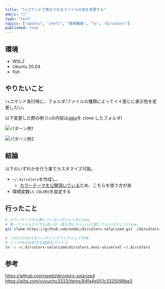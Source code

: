 ```yaml
---
title: "lsコマンドで表示されるファイルの色を変更する"
emoji: "🙆"
type: "tech"
topics: ["ubuntu", "shell", "環境構築", "ls", "dircolors"]
published: true
---
```


## 環境

- WSL2
- Ubuntu 20.04
- fish

## やりたいこと

`ls`コマンド実行時に、フォルダ/ファイルの種類によってイイ感じに表示色を変更したい。

以下変更した際の例 (`ls`の内容は[gibo](https://github.com/simonwhitaker/gibo.git)を clone したフォルダ)

![パターン例1](https://storage.googleapis.com/zenn-user-upload/04a6ea0f3063-20220218.png)

![パターン例2](https://storage.googleapis.com/zenn-user-upload/a7ee734c5d4c-20220218.png)

## 結論

以下のいずれかを行う事でカスタマイズ可能。

- `~/.dircolors`を作成し、
  - [カラーテーマを公開頂いている](https://github.com/ryoutoku/dircolors-solarized)ため、こちらを使う方が楽
- 環境変数`LS_COLORS`を設定する

## 行ったこと

```bash
# カラーテーマを公開しているレポジトリをclone
# 単一ファイルだけでも良いが、個人的にカレントに隠しフォルダとしてclone
git clone https://github.com/seebi/dircolors-solarized.git ./dircolors-solarized

# ~/dircolorsをシンボリックリンクとして作成
# リンク先はお好きな設定のファイル
ln -s ~/.dircolors-solarized/dircolors.ansi-universal ~/.dircolors
```

## 参考

<https://github.com/seebi/dircolors-solarized>
<https://qiita.com/yuyuchu3333/items/84fa4e051c3325098be3>
